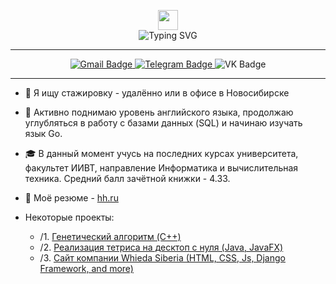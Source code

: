 <p align="center">
  <img src="https://github.com/blackcater/blackcater/raw/main/images/Hi.gif" height="32">
  <br>
  <img src="https://readme-typing-svg.herokuapp.com?font=Fira+Code&pause=1000&random=false&width=292&lines=%D0%9F%D1%80%D0%B8%D0%B2%D0%B5%D1%82%2C+%D1%8F+%D0%98%D1%81%D1%82%D0%BE%D0%BC%D0%B8%D0%BD+%D0%94%D0%B0%D0%BD%D0%B8%D0%B8%D0%BB" alt="Typing SVG">
</p>

-----

<div align="center" style="text-decoration: none">
  <a href="mailto:istomin.05.3@gmail.com">
    <img src="https://img.shields.io/badge/Gmail-d44638?style=for-the-badge&logo=gmail&logoColor=white" alt="Gmail Badge"/>
  </a>
  <a href="https://t.me/codbid">
    <img src="https://img.shields.io/badge/Telegram-27a7e7?style=for-the-badge&logo=telegram&logoColor=white" alt="Telegram Badge"/>
  </a>
  <a href="https://vk.com/codbid" style="text-decoration: none">
    <img src="https://img.shields.io/badge/VK-0077ff?style=for-the-badge&logo=vk&logoColor=white" alt="VK Badge"/>
  </a>
</div>

-----

- 🔭 Я ищу стажировку - удалённо или в офисе в Новосибирске

- 🌱 Активно поднимаю уровень английского языка, продолжаю углубляться в работу с базами данных (SQL) и начинаю изучать язык Go.

- 🎓 В данный момент учусь на последних курсах университета, факультет ИИВТ, направление Информатика и вычислительная техника. Средний балл зачётной книжки - 4.33.

- 🤝 Моё резюме - <a href="https://novosibirsk.hh.ru/resume/d4d11fddff0d595ca30039ed1f6c7831465875">hh.ru</a>

- Некоторые проекты:
  + /1. <a href="https://github.com/codbid/oop_foxes_and_rabbits">Генетический алгоритм (C++)</a>
  + /2. <a href="github.com/codbid/Tetris">Реализация тетриса на десктоп с нуля (Java, JavaFX)</a>
  + /3. <a href="whieda-siberia.ru">Сайт компании Whieda Siberia (HTML, CSS, Js, Django Framework, and more)</a>





